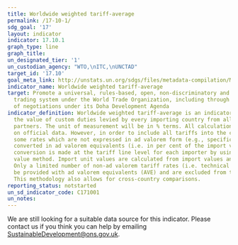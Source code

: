 ```yaml
---
title: Worldwide weighted tariff-average
permalink: /17-10-1/
sdg_goal: '17'
layout: indicator
indicator: 17.10.1
graph_type: line
graph_title:
un_designated_tier: '1'
un_custodian_agency: "WTO,\nITC,\nUNCTAD"
target_id: '17.10'
goal_meta_link: http://unstats.un.org/sdgs/files/metadata-compilation/Metadata-Goal-17.pdf
indicator_name: Worldwide weighted tariff-average
target: Promote a universal, rules-based, open, non‑discriminatory and equitable multilateral
  trading system under the World Trade Organization, including through the conclusion
  of negotiations under its Doha Development Agenda
indicator_definition: Worldwide weighted tariff-average is an indicator that provides
  the value of custom duties levied by every importing country from all their trading
  partners. The unit of measurement will be in % terms. All calculations are based
  on official data. However, in order to include all tariffs into the calculation,
  some rates which are not expressed in ad valorem form (e.g., specific duties) are
  converted in ad valorem equivalents (i.e. in per cent of the import value), The
  conversion is made at the tariff line level for each importer by using the unit
  value method. Import unit values are calculated from import values and quantities.
  Only a limited number of non-ad valorem tariff rates (i.e. technical duties) cannot
  be provided with ad valorem equivalents (AVE) and are excluded from the calculation.
  This methodology also allows for cross-country comparisons.
reporting_status: notstarted
un_sd_indicator_code: C171001
un_notes:
---
```


We are still looking for a suitable data source for this indicator. Please contact us if you think you can help by emailing <a href="mailto:SustainableDevelopment@ons.gov.uk">SustainableDevelopment@ons.gov.uk</a>.


